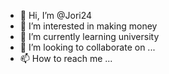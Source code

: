 - 👋 Hi, I’m @Jori24
- 👀 I’m interested in making money 
- 🌱 I’m currently learning university
- 💞️ I’m looking to collaborate on ...
- 📫 How to reach me ...

<!---
Jori24/Jori24 is a ✨ special ✨ repository because its `README.md` (this file) appears on your GitHub profile.
You can click the Preview link to take a look at your changes.
--->
